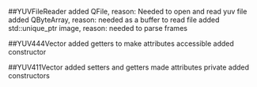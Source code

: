 ##YUVFileReader
added QFile, reason: Needed to open and read yuv file
added QByteArray, reason: needed as a buffer to read file
added std::unique_ptr<QImage> image, reason: needed to parse frames

##YUV444Vector
added getters to make attributes accessible 
added constructor


##YUV411Vector
added setters and getters 
made attributes private
added constructors
